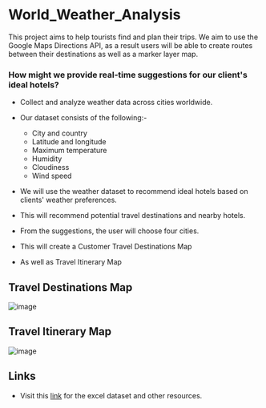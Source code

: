# World_Weather_Analysis
This project aims to help tourists find and plan their trips. We aim to use the Google Maps Directions API, as a result users will be able to create routes between their destinations as well as a marker layer map.


### How might we provide real-time suggestions for our client's ideal hotels?

* Collect and analyze weather data across cities worldwide.
* Our dataset consists of the following:-
 
    * City and country
    * Latitude and longitude
    * Maximum temperature
    * Humidity
    * Cloudiness
    * Wind speed
    
* We will use the weather dataset to recommend ideal hotels based on clients' weather preferences.
* This will recommend potential travel destinations and nearby hotels.
* From the suggestions, the user will choose four cities.
* This will create a Customer Travel Destinations Map
* As well as Travel Itinerary Map

## Travel Destinations Map

![image](https://user-images.githubusercontent.com/93144225/145336115-c4f9acf5-3ef5-4518-b558-fcccfa3f6c7f.png)

## Travel Itinerary Map

![image](https://user-images.githubusercontent.com/93144225/145336044-f7c1a236-d1ca-40a9-9157-f7596f652019.png)



## Links
  * Visit this [link](https://github.com/tanzimamin2/World_Weather_Analysis) for the excel dataset and other resources.
   
